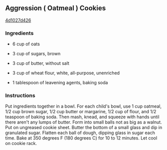 ## Aggression ( Oatmeal ) Cookies

[4d1027d426](http://allrecipes.com/recipe/aggression--oatmeal--cookies/)

### Ingredients

 - 6 cup of oats

 - 3 cup of sugars, brown

 - 3 cup of butter, without salt

 - 3 cup of wheat flour, white, all-purpose, unenriched

 - 1 tablespoon of leavening agents, baking soda

### Instructions

Put ingredients together in a bowl. For each child's bowl, use 1 cup oatmeal, 1/2 cup brown sugar, 1/2 cup butter or margarine, 1/2 cup of flour, and 1/2 teaspoon of baking soda. Then mash, knead, and squeeze with hands until there aren't any lumps of butter. Form into small balls not as big as a walnut. Put on ungreased cookie sheet. Butter the bottom of a small glass and dip in granulated sugar. Flatten each ball of dough, dipping glass in sugar each time. Bake at 350 degrees F (180 degrees C) for 10 to 12 minutes. Let cool on cookie rack.